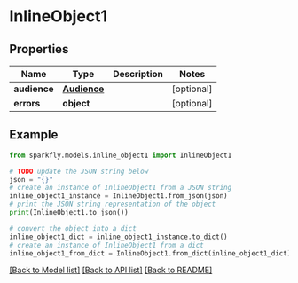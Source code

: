 # InlineObject1


## Properties

Name | Type | Description | Notes
------------ | ------------- | ------------- | -------------
**audience** | [**Audience**](Audience.md) |  | [optional] 
**errors** | **object** |  | [optional] 

## Example

```python
from sparkfly.models.inline_object1 import InlineObject1

# TODO update the JSON string below
json = "{}"
# create an instance of InlineObject1 from a JSON string
inline_object1_instance = InlineObject1.from_json(json)
# print the JSON string representation of the object
print(InlineObject1.to_json())

# convert the object into a dict
inline_object1_dict = inline_object1_instance.to_dict()
# create an instance of InlineObject1 from a dict
inline_object1_from_dict = InlineObject1.from_dict(inline_object1_dict)
```
[[Back to Model list]](../README.md#documentation-for-models) [[Back to API list]](../README.md#documentation-for-api-endpoints) [[Back to README]](../README.md)


